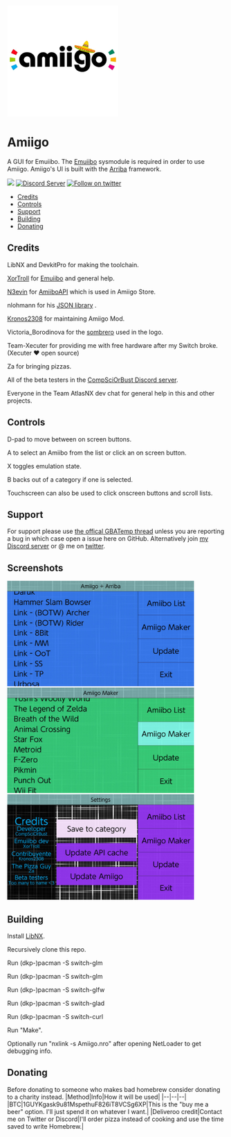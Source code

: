 ![Logo](icon.jpg)

# Amiigo

A GUI for Emuiibo. The [Emuiibo](https://github.com/XorTroll/emuiibo) sysmodule is required in order to use Amiigo.
Amiigo's UI is built with the [Arriba](https://github.com/CompSciOrBust/Arriba) framework.

<a  href="https://github.com/CompSciOrBust/Amiigo/releases"><img  src="https://img.shields.io/github/downloads/CompSciOrBust/Amiigo/total?style=for-the-badge"  alr = "Downloads "  /></a> <a  href="https://discord.gg/ZhRn3nn"><img  src="https://img.shields.io/discord/673622282790502402?color=green&label=Discord&logo=discord&style=for-the-badge"  alt="Discord Server"  /></a> <a  href="https://twitter.com/CompSciOrBust?ref_src=twsrc%5Etfw"><img  src="https://img.shields.io/twitter/follow/CompSciOrBust?color=blue&label=follow&logo=twitter&style=for-the-badge"  alt="Follow on twitter"  /></a>
<!--ts-->
   * [Credits](#Credits)
   * [Controls](#Controls)
   * [Support](#Support)
   * [Building](#Building)
   * [Donating](#Donating)
<!--te-->
  

## Credits

LibNX and DevkitPro for making the toolchain.

[XorTroll](https://github.com/XorTroll/) for [Emuiibo](https://github.com/XorTroll/emuiibo) and general help.

[N3evin](https://github.com/N3evin/) for [AmiiboAPI](https://github.com/N3evin/AmiiboAPI) which is used in Amiigo Store.

nlohmann for his [JSON library](https://github.com/nlohmann/json) .

[Kronos2308](https://github.com/Kronos2308/) for maintaining Amiigo Mod.

Victoria_Borodinova for the [sombrero](https://pixabay.com/illustrations/sombrero-hat-mexico-mexican-4280389/) used in the logo.

Team-Xecuter for providing me with free hardware after my Switch broke. (Xecuter ❤️ open source)

Za for bringing pizzas.

All of the beta testers in the [CompSciOrBust Discord server](https://discord.gg/ZhRn3nn).

Everyone in the Team AtlasNX dev chat for general help in this and other projects.  

## Controls

D-pad to move between on screen buttons.

A to select an Amiibo from the list or click an on screen button.

X toggles emulation state.

B backs out of a category if one is selected.

Touchscreen can also be used to click onscreen buttons and scroll lists.

## Support

For support please use [the offical GBATemp thread](https://gbatemp.net/threads/amiigo-emuiibo-gui.549964/) unless you are reporting a bug in which case open a issue here on GitHub. Alternatively join [my Discord server](https://discord.gg/ZhRn3nn) or @ me on [twitter](https://twitter.com/CompSciOrBust).

## Screenshots

<img  src="https://raw.githubusercontent.com/CompSciOrBust/Amiigo/master/Screenshots/Screenshot_1.jpg"  width="432"/><img  src="https://raw.githubusercontent.com/CompSciOrBust/Amiigo/master/Screenshots/Screenshot_2.jpg"  width="432"/><img  src="https://raw.githubusercontent.com/CompSciOrBust/Amiigo/master/Screenshots/Screenshot_3.jpg" width="432"/>

## Building

Install [LibNX](https://switchbrew.org/wiki/Setting_up_Development_Environment).

Recursively clone this repo.

Run (dkp-)pacman -S switch-glm

Run (dkp-)pacman -S switch-glm

Run (dkp-)pacman -S switch-glfw

Run (dkp-)pacman -S switch-glad

Run (dkp-)pacman -S switch-curl

Run "Make".

Optionally run "nxlink -s Amiigo.nro" after opening NetLoader to get debugging info.

## Donating
Before donating to someone who makes bad homebrew consider donating to a charity instead.
|Method|Info|How it will be used|
|--|--|--|
|BTC|1GUYKgask9u81MspethuF826iT8VCSg6XP|This is the "buy me a beer" option. I'll just spend it on whatever I want.|
|Deliveroo credit|Contact me on Twitter or Discord|I'll order pizza instead of cooking and use the time saved to write Homebrew.|
